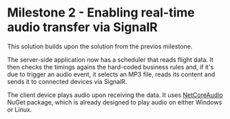 # Milestone 2 - Enabling real-time audio transfer via SignalR

This solution builds upon the solution from the previos milestone.

The server-side application now has a scheduler that reads flight data. It then checks the timings agains the hard-coded business rules and, if it's due to trigger an audio event, it selects an MP3 file, reads its content and sends it to connected devices via SignalR.

The client device plays audio upon receiving the data. It uses [NetCoreAudio](https://github.com/mobiletechtracker/NetCoreAudio) NuGet package, which is already designed to play audio on either Windows or Linux.